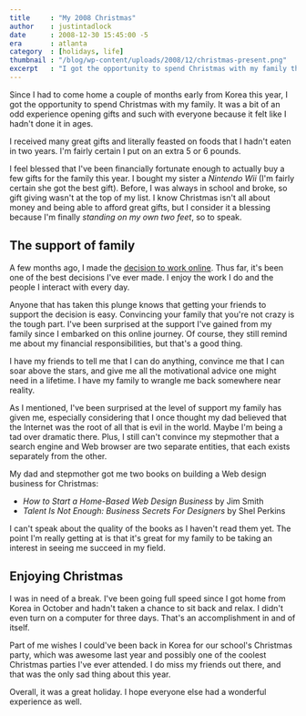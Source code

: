 ```yaml
---
title     : "My 2008 Christmas"
author    : justintadlock
date      : 2008-12-30 15:45:00 -5
era       : atlanta
category  : [holidays, life]
thumbnail : "/blog/wp-content/uploads/2008/12/christmas-present.png"
excerpt   : "I got the opportunity to spend Christmas with my family this year, to relax, eat good food, and just enjoy the holidays.  I received two surprising gifts that show my family's support."
---
```


Since I had to come home a couple of months early from Korea this year, I got the opportunity to spend Christmas with my family.  It was a bit of an odd experience opening gifts and such with everyone  because it felt like I hadn't done it in ages.

I received many great gifts and literally feasted on foods that I hadn't eaten in two years.  I'm fairly certain I put on an extra 5 or 6 pounds.

I feel blessed that I've been financially fortunate enough to actually buy a few gifts for the family this year.  I bought my sister a <em>Nintendo Wii</em> (I'm fairly certain she got the best gift).  Before, I was always in school and broke, so gift giving wasn't at the top of my list.  I know Christmas isn't all about money and being able to afford great gifts, but I consider it a blessing because I'm finally <em>standing on my own two feet</em>, so to speak.

<!--more-->

## The support of family

A few months ago, I made the <a href="http://justintadlock.com/archives/2008/09/30/revealing-my-secret-plan" title="Revealing my secret plan">decision to work online</a>.  Thus far, it's been one of the best decisions I've ever made.  I enjoy the work I do and the people I interact with every day.

Anyone that has taken this plunge knows that getting your friends to support the decision is easy.  Convincing your family that you're not crazy is the tough part.  I've been surprised at the support I've gained from my family since I embarked on this online journey.  Of course, they still remind me about my financial responsibilities, but that's a good thing.

I have my friends to tell me that I can do anything, convince me that I can soar above the stars, and give me all the motivational advice one might need in a lifetime.  I have my family to wrangle me back somewhere near reality.

As I mentioned, I've been surprised at the level of support my family has given me, especially considering that I once thought my dad believed that the Internet was the root of all that is evil in the world.  Maybe I'm being a tad over dramatic there.  Plus, I still can't convince my stepmother that a search engine and Web browser are two separate entities, that each exists separately from the other.

My dad and stepmother got me two books on building a Web design business for Christmas:

<ul>
<li><em>How to Start a Home-Based Web Design Business</em> by Jim Smith</li>
<li><em>Talent Is Not Enough: Business Secrets For Designers</em> by Shel Perkins</li>
</ul>

I can't speak about the quality of the books as I haven't read them yet.  The point I'm really getting at is that it's great for my family to be taking an interest in seeing me succeed in my field.

## Enjoying Christmas

I was in need of a break.  I've been going full speed since I got home from Korea in October and hadn't taken a chance to sit back and relax.  I didn't even turn on a computer for three days.  That's an accomplishment in and of itself.

Part of me wishes I could've been back in Korea for our school's Christmas party, which was awesome last year and possibly one of the coolest Christmas parties I've ever attended.  I do miss my friends out there, and that was the only sad thing about this year.

Overall, it was a great holiday.  I hope everyone else had a wonderful experience as well.
